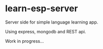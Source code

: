 # learn-esp-server

Server side for simple language learning app.

Using express, mongodb and REST api.

Work in progress...

